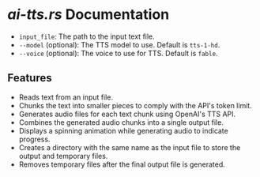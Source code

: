 # _ai-tts.rs_ Documentation

- `input_file`: The path to the input text file.
- `--model` (optional): The TTS model to use. Default is `tts-1-hd`.
- `--voice` (optional): The voice to use for TTS. Default is `fable`.

## Features

- Reads text from an input file.
- Chunks the text into smaller pieces to comply with the API's token limit.
- Generates audio files for each text chunk using OpenAI's TTS API.
- Combines the generated audio chunks into a single output file.
- Displays a spinning animation while generating audio to indicate progress.
- Creates a directory with the same name as the input file to store the output and temporary files.
- Removes temporary files after the final output file is generated.

